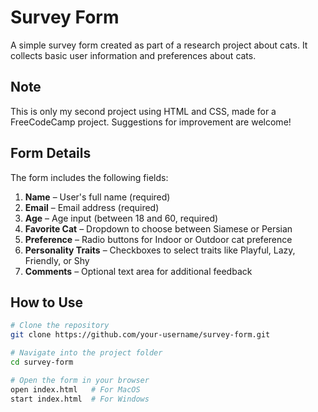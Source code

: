 # Survey Form

A simple survey form created as part of a research project about cats. It collects basic user information and preferences about cats.

## Note

This is only my second project using HTML and CSS, made for a FreeCodeCamp project. Suggestions for improvement are welcome!

## Form Details

The form includes the following fields:

1. **Name** – User's full name (required)
2. **Email** – Email address (required)
3. **Age** – Age input (between 18 and 60, required)
4. **Favorite Cat** – Dropdown to choose between Siamese or Persian
5. **Preference** – Radio buttons for Indoor or Outdoor cat preference
6. **Personality Traits** – Checkboxes to select traits like Playful, Lazy, Friendly, or Shy
7. **Comments** – Optional text area for additional feedback

## How to Use

```bash
# Clone the repository
git clone https://github.com/your-username/survey-form.git

# Navigate into the project folder
cd survey-form

# Open the form in your browser
open index.html   # For MacOS
start index.html  # For Windows
